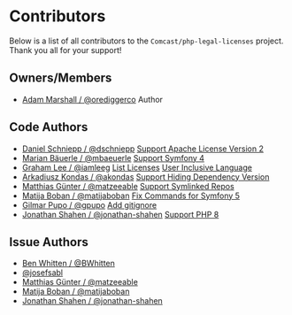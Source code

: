 # Contributors
Below is a list of all contributors to the `Comcast/php-legal-licenses` project. Thank you all for your support!

## Owners/Members
- [Adam Marshall / @orediggerco](https://github.com/orediggerco) Author

## Code  Authors
- [Daniel Schniepp / @dschniepp](https://github.com/dschniepp) [Support Apache License Version 2](https://github.com/Comcast/php-legal-licenses/pull/2) 
- [Marian Bäuerle / @mbaeuerle](https://github.com/mbaeuerle) [Support Symfony 4](https://github.com/Comcast/php-legal-licenses/pull/4)
- [Graham Lee / @iamleeg](https://github.com/iamleeg) [List Licenses](https://github.com/Comcast/php-legal-licenses/pull/5) [User Inclusive Language](https://github.com/Comcast/php-legal-licenses/pull/6)
- [Arkadiusz Kondas / @akondas](https://github.com/akondas) [Support Hiding Dependency Version](https://github.com/Comcast/php-legal-licenses/pull/7)
- [Matthias Günter / @matzeeable](https://github.com/matzeeable) [Support Symlinked Repos](https://github.com/Comcast/php-legal-licenses/pull/10)
- [Matija Boban / @matijaboban](https://github.com/matijaboban) [Fix Commands for Symfony 5](https://github.com/Comcast/php-legal-licenses/pull/13)
- [Gilmar Pupo / @gpupo](https://github.com/gpupo) [Add gitignore](https://github.com/Comcast/php-legal-licenses/pull/15)
- [Jonathan Shahen / @jonathan-shahen](https://github.com/jonathan-shahen) [Support PHP 8](https://github.com/Comcast/php-legal-licenses/pull/19)

## Issue Authors
- [Ben Whitten / @BWhitten](https://github.com/BWhitten) 
- [@josefsabl](https://github.com/josefsabl) 
- [Matthias Günter / @matzeeable](https://github.com/matzeeable) 
- [Matija Boban / @matijaboban](https://github.com/matijaboban) 
- [Jonathan Shahen / @jonathan-shahen](https://github.com/jonathan-shahen)


